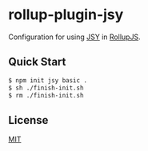 # rollup-plugin-jsy
Configuration for using [JSY](https://github.com/jsy-lang/jsy-lang-docs#readme) in [RollupJS](https://rollupjs.org).

## Quick Start

```bash
$ npm init jsy basic .
$ sh ./finish-init.sh
$ rm ./finish-init.sh
```

## License

[MIT](LICENSE)
